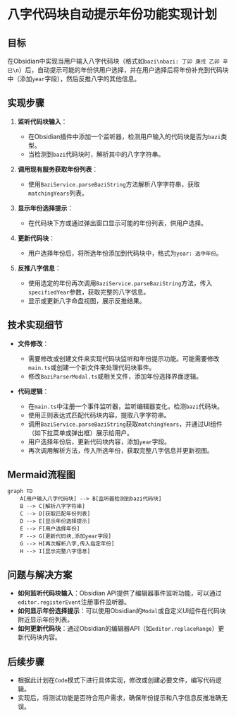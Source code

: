 # 八字代码块自动提示年份功能实现计划

## 目标
在Obsidian中实现当用户输入八字代码块（格式如```bazi\nbazi: 丁卯 庚戌 乙卯 辛巳\n```）后，自动提示可能的年份供用户选择，并在用户选择后将年份补充到代码块中（添加`year`字段），然后反推八字的其他信息。

## 实现步骤

1. **监听代码块输入**：
   - 在Obsidian插件中添加一个监听器，检测用户输入的代码块是否为`bazi`类型。
   - 当检测到`bazi`代码块时，解析其中的八字字符串。

2. **调用现有服务获取年份列表**：
   - 使用`BaziService.parseBaziString`方法解析八字字符串，获取`matchingYears`列表。

3. **显示年份选择提示**：
   - 在代码块下方或通过弹出窗口显示可能的年份列表，供用户选择。

4. **更新代码块**：
   - 用户选择年份后，将所选年份添加到代码块中，格式为`year: 选中年份`。

5. **反推八字信息**：
   - 使用选定的年份再次调用`BaziService.parseBaziString`方法，传入`specifiedYear`参数，获取完整的八字信息。
   - 显示或更新八字命盘视图，展示反推结果。

## 技术实现细节

- **文件修改**：
  - 需要修改或创建文件来实现代码块监听和年份提示功能。可能需要修改`main.ts`或创建一个新文件来处理代码块事件。
  - 修改`BaziParserModal.ts`或相关文件，添加年份选择界面逻辑。

- **代码逻辑**：
  - 在`main.ts`中注册一个事件监听器，监听编辑器变化，检测`bazi`代码块。
  - 使用正则表达式匹配代码块内容，提取八字字符串。
  - 调用`BaziService.parseBaziString`获取`matchingYears`，并通过UI组件（如下拉菜单或弹出框）展示给用户。
  - 用户选择年份后，更新代码块内容，添加`year`字段。
  - 再次调用解析方法，传入所选年份，获取完整八字信息并更新视图。

## Mermaid流程图

```mermaid
graph TD
    A[用户输入八字代码块] --> B[监听器检测到bazi代码块]
    B --> C[解析八字字符串]
    C --> D[获取匹配年份列表]
    D --> E[显示年份选择提示]
    E --> F[用户选择年份]
    F --> G[更新代码块,添加year字段]
    G --> H[再次解析八字,传入指定年份]
    H --> I[显示完整八字信息]
```

## 问题与解决方案

- **如何监听代码块输入**：Obsidian API提供了编辑器事件监听功能，可以通过`editor.registerEvent`注册事件监听器。
- **如何显示年份选择提示**：可以使用Obsidian的`Modal`或自定义UI组件在代码块附近显示年份列表。
- **如何更新代码块**：通过Obsidian的编辑器API（如`editor.replaceRange`）更新代码块内容。

## 后续步骤

- 根据此计划在`Code`模式下进行具体实现，修改或创建必要文件，编写代码逻辑。
- 实现后，将测试功能是否符合用户需求，确保年份提示和八字信息反推准确无误。